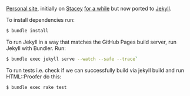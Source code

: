 [Personal site][1], initially on [Stacey][2] [for a while][4] but now ported to [Jekyll][5].

To install dependencies run:

```bash
$ bundle install
```

To run Jekyll in a way that matches the GitHub Pages build server, run Jekyll
with Bundler. Run:

```bash
$ bundle exec jekyll serve --watch --safe --trace`
```

To run tests i.e. check if we can successfully build via jekyll build and run
HTML::Proofer do this:

```bash
$ bundle exec rake test
```

[1]: http://kingori.co
[2]: http://staceyapp.com/
[3]: http://feeds.feedburner.com/kingorico
[4]: https://github.com/itsmrwave/kingori.co/tree/on-stacey
[5]: http://jekyllrb.com/
